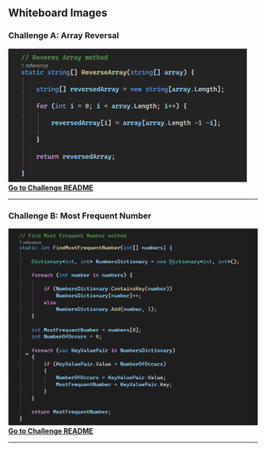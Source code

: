 ## Whiteboard Images

### Challenge A: Array Reversal
![Array Reversal Whiteboard](whiteboard-challenges/array-reversal/array_reversal.PNG)
[**Go to Challenge README**](https://github.com/Loiy2002-SW/challenges-and-data-structures/blob/Challenge01/whiteboard-challenges/array-reversal/README.md#challenge-a-array-reversal)

---

### Challenge B: Most Frequent Number
![Most Frequent Number Whiteboard](whiteboard-challenges/most-frequent-number/most-frequent-number.PNG)
[**Go to Challenge README**](https://github.com/Loiy2002-SW/challenges-and-data-structures/blob/Challenge01/whiteboard-challenges/most-frequent-number/README.md#challenge-b-most-frequent-number)

---
